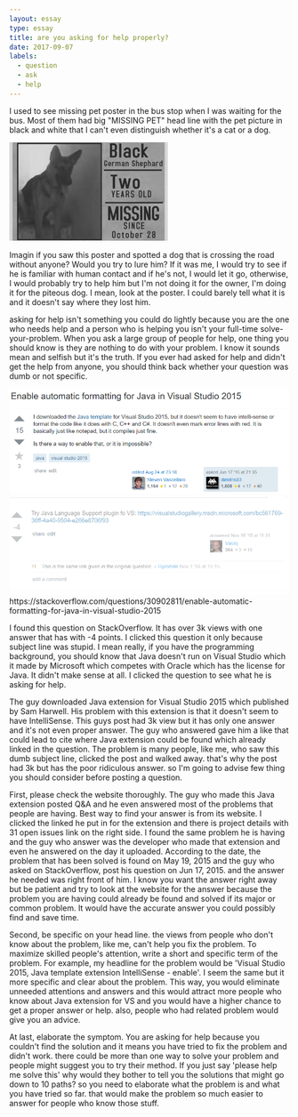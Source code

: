 ```yaml
---
layout: essay
type: essay
title: are you asking for help properly?
date: 2017-09-07
labels:
  - question
  - ask
  - help
---
```


  I used to see missing pet poster in the bus stop when I was waiting for the bus. Most of them had big "MISSING PET" head line with the pet picture in black and white that I can't even distinguish whether it's a cat or a dog.  
  
  <img class="ui image" src="../images/missing_dog.jpg">
  
  Imagin if you saw this poster and spotted a dog that is crossing the road without anyone? Would you try to lure him? If it was me, I would try to see if he is familiar with human contact and if he's not, I would let it go, otherwise, I would probably try to help him but I'm not doing it for the owner, I'm doing it for the piteous dog.  I mean, look at the poster. I could barely tell what it is and it doesn't say where they lost him.
  
asking for help isn't something you could do lightly because you are the one who needs help and a person who is helping you isn't your full-time solve-your-problem. When you ask a large group of people for help, one thing you should know is they are nothing to do with your problem. I know it sounds mean and selfish but it's the truth. If you ever had asked for help and didn't get the help from anyone, you should think back whether your question was dumb or not specific. 

<img class="ui image" src="../images/question1.png">
<img class="ui image" src="../images/question2.png">
https://stackoverflow.com/questions/30902811/enable-automatic-formatting-for-java-in-visual-studio-2015

I found this question on StackOverflow. It has over 3k views with one answer that has with -4 points. I clicked this question it only because subject line was stupid. I mean really, if you have the programming background, you should know that Java doesn't run on Visual Studio which it made by Microsoft which competes with Oracle which has the license for Java. It didn't make sense at all. I clicked the question to see what he is asking for help.

The guy downloaded Java extension for Visual Studio 2015 which published by Sam Harwell. His problem with this extension is that it doesn't seem to have IntelliSense. This guys post had 3k view but it has only one answer and it's not even proper answer. The guy who answered gave him a like that could lead to cite where Java extension could be found which already linked in the question. The problem is many people, like me, who saw this dumb subject line, clicked the post and walked away. that's why the post had 3k but has the poor ridiculous answer. so I'm going to advise few thing you should consider before posting a question.

First, please check the website thoroughly. The guy who made this Java extension posted Q&A and he even answered most of the problems that people are having. Best way to find your answer is from its website. I clicked the linked he put in for the extension and there is project details with 31 open issues link on the right side. I found the same problem he is having and the guy who answer was the developer who made that extension and even he answered on the day it uploaded. According to the date, the problem that has been solved is found on May 19, 2015 and the guy who asked on StackOverflow, post his question on Jun 17, 2015. and the answer he needed was right front of him. I know you want the answer right away but be patient and try to look at the website for the answer because the problem you are having could already be found and solved if its major or common problem. It would have the accurate answer you could possibly find and save time.

Second, be specific on your head line. the views from people who don't know about the problem, like me, can't help you fix the problem. To maximize skilled people's attention, write a short and specific term of the problem. For example, my headline for the problem would be 'Visual Studio 2015, Java template extension IntelliSense - enable'. I seem the same but it more specific and clear about the problem. This way, you would eliminate unneeded attentions and answers and this would attract more people who know about Java extension for VS and you would have a higher chance to get a proper answer or help. also, people who had related problem would give you an advice. 

At last, elaborate the symptom. You are asking for help because you couldn't find the solution and it means you have tried to fix the problem and didn't work. there could be more than one way to solve your problem and people might suggest you to try their method. If you just say 'please help me solve this' why would they bother to tell you the solutions that might go down to 10 paths? so you need to elaborate what the problem is and what you have tried so far. that would make the problem so much easier to answer for people who know those stuff. 
